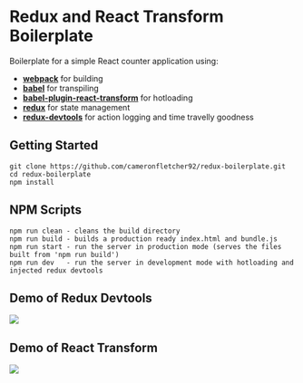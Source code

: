 Redux and React Transform Boilerplate
=====================

Boilerplate for a simple React counter application using:
* **[webpack](https://github.com/webpack/webpackwebpack)** for building
* **[babel](https://github.com/babel/babel)** for transpiling
* **[babel-plugin-react-transform](https://github.com/gaearon/babel-plugin-react-transform)** for hotloading
* **[redux](https://github.com/rackt/redux)** for state management
* **[redux-devtools](https://github.com/gaearon/redux-devtools)** for action logging and time travelly goodness

## Getting Started

```
git clone https://github.com/cameronfletcher92/redux-boilerplate.git
cd redux-boilerplate
npm install
```

## NPM Scripts
```
npm run clean - cleans the build directory
npm run build - builds a production ready index.html and bundle.js
npm run start - run the server in production mode (serves the files built from 'npm run build')
npm run dev   - run the server in development mode with hotloading and injected redux devtools
```

## Demo of Redux Devtools

![](http://i.imgur.com/J4GeW0M.gif)

## Demo of React Transform

![](http://i.imgur.com/AhGY28T.gif)
